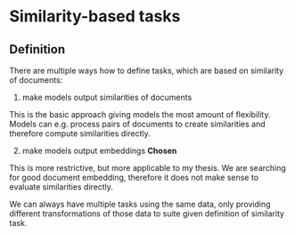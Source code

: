 # Similarity-based tasks

## Definition

There are multiple ways how to define tasks, which are based on similarity of
documents:

1. make models output similarities of documents

This is the basic approach giving models the most amount of flexibility. Models
can e.g. process pairs of documents to create similarities and therefore compute
similarities directly.

2. make models output embeddings **Chosen**

This is more restrictive, but more applicable to my thesis. We are searching for
good document embedding, therefore it does not make sense to evaluate
similarities directly.

We can always have multiple tasks using the same data, only providing different
transformations of those data to suite given definition of similarity task.
